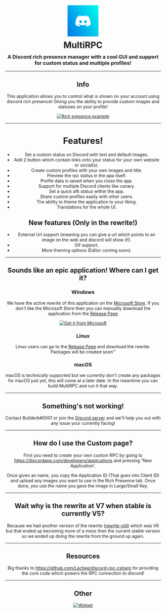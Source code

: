 <h1 align="center">
    <a href="#"><img align="center" width="20%" src="MultiRPC/Assets/Logo.svg" alt="MultiRPC logo"></a>
    <p align="center" style="line-height: 0">MultiRPC</h1>
    <h3 align="center">A Discord rich presence manager with a cool GUI and support for custom status and multiple profiles!</h3>
</h1>
<hr/>
<div align="center" style="text-align: center">

## Info
This application allows you to control what is shown on your account using discord rich presence! Giving you the ability to provide custom images and statuses on your profile!

<a href="#info"><img src="https://i.imgur.com/UpqlwSd.png" alt="Rich presence example"></a>
<hr/>

# Features!
* Set a custom status on Discord with text and default images.
* Add 2 button which contain links onto your status for your own website or social(s).
* Create custom profiles with your own images and title.
* Preview the rpc status in the app itself.
* Profile data is saved when you close the app.
* Support for multiple Discord clients like canary.
* Set a quick afk status within the app.
* Share custom profiles easily with other users.
* The ability to theme the application to your liking.
* Translations for the whole UI.

## **New features (Only in the rewrite!)**
* External Url support (meaning you can give a url which points to an image on the web and discord will show it!).
* Gif support.
* More theming options (Editor coming soon).
<hr/>

## Sounds like an epic application! Where can I get it?
### Windows
We have the active rewrite of this application on the [Microsoft Store](https://www.microsoft.com/store/productId/9N1K4GH3GN86). If you don't like the Microsoft Store then you can manually download the application from the [Release Page](https://github.com/FluxpointDev/MultiRPC/releases)

<a target="_blank" href='//www.microsoft.com/store/productId/9N1K4GH3GN86?cid=storebadge&ocid=badge'>
<img height="50" src='https://developer.microsoft.com/en-us/store/badges/images/English_Get_L.png' alt='Get it from Microsoft'/>
</a>

### Linux
Linux users can go to the [Release Page](https://github.com/FluxpointDev/MultiRPC/releases) and download the rewrite. Packages will be created soon™

### macOS
macOS is *technically* supported but we currently don't create any packages for macOS just yet, this will come at a later date. In the meantime you can build MultiRPC and run it that way.
<hr/>

## Something's not working!
Contact Builderb#0001 or join the [Discord server](https://discord.gg/TjF6QDC) and we'll help you out with any issue your currently facing!
<hr/>

## How do I use the Custom page?
First you need to create your own custom RPC by going to https://discordapp.com/developers/applications and pressing 'New Application'. 

Once given an name, you copy the Application ID (That goes into Client ID) and upload any images you want to use in the Rich Presence tab. Once done, you use the name you gave the image in Large/Small Key.
<hr/>

## Wait why is the rewrite at V7 when stable is currently V5?
Because we had another version of the rewrite ([rewrite-old](https://github.com/FluxpointDev/MultiRPC/tree/rewrite-old)) which was V6 but that ended up becoming more of a mess then the current stable version so we ended up doing the rewrite from the ground up again. 
<hr/>

## Resources
Big thanks to https://github.com/Lachee/discord-rpc-csharp for providing the core code which powers the RPC connection to discord!
<hr/>

## Other
[![Widget](https://discordservices.net/bot/434556304661544960/widget.svg?v=2)](https://dbot.page/waifu)

</div>
